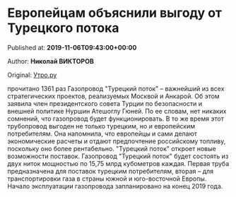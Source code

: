 
# Европейцам объяснили выгоду от Турецкого потока

Published at: **2019-11-06T09:43:00+00:00**

Author: **Николай ВИКТОРОВ**

Original: [Утро.ру](https://utro.ru/economics/2019/11/06/1423488.shtml)

прочитано 1361 раз
Газопровод "Турецкий поток" – важнейший из всех стратегических проектов, реализуемых Москвой и Анкарой. Об этом заявила член президентского совета Турции по безопасности и внешней политике Нуршин Атешоглу Гюней. По ее словам, нет никаких сомнений, что газопровод будет функционировать.
В то же время этот трубопровод выгоден не только турецким, но и европейским потребителям.
Она напомнила, что европейцы и сами делают экономические расчеты и отдают предпочтение российскому топливу, поскольку оно более рентабельно. "Турецкий поток" откроет новые возможности поставок.
Газопровод "Турецкий поток" будет состоять из двух ниток мощностью по 15,75 млрд кубометров каждая. Первая труба предназначена для поставок турецким потребителям, вторая – для транспортировки газа в страны южной и юго-восточной Европы. Начало эксплуатации газопровода запланировано на конец 2019 года.
